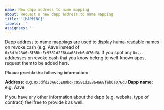 ```yaml
---
name: New dapp address to name mapping
about: Request a new dapp address to name mapping
title: '[MAPPING]'
labels: ''
assignees: ''
---
```


Dapp address to name mappings are used to display huma-readable names on revoke.cash (e.g. Aave instead of `0x3dfd23A6c5E8BbcFc9581d2E864a68feb6a076d3`). If you spot any `0x...` addresses on revoke.cash that you know belong to well-known apps, request them to be added here.

Please provide the following information:

**Address**: e.g. `0x3dfd23A6c5E8BbcFc9581d2E864a68feb6a076d3`
**Dapp name**: e.g. Aave

If you have any other information about the dapp (e.g. website, type of contract) feel free to provide it as well.
